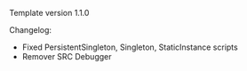 Template version 1.1.0

Changelog:
- Fixed PersistentSingleton, Singleton, StaticInstance scripts
- Remover SRC Debugger